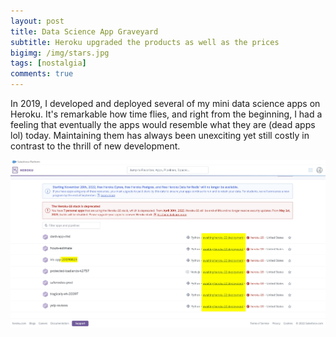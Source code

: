 ```yaml
---
layout: post
title: Data Science App Graveyard
subtitle: Heroku upgraded the products as well as the prices
bigimg: /img/stars.jpg
tags: [nostalgia]
comments: true
---
```


In 2019, I developed and deployed several of my mini data science apps on Heroku. It's remarkable how time flies, and right from the beginning, I had a feeling that eventually the apps would resemble what they are (dead apps lol) today. Maintaining them has always been unexciting yet still costly in contrast to the thrill of new development.

<img src="https://github.com/Nov05/nov05.github.io/blob/master/img/2022-10-10-data-science-app-graveyard/2022-10-10%2004_33_18-NVIDIA%20GeForce%20Overlay.jpg?raw=true">  




